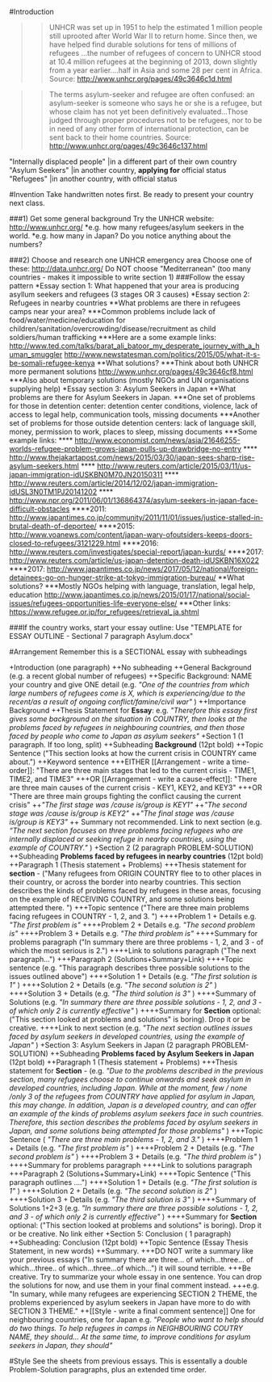 #Introduction
>>UNHCR was set up in 1951 to help the estimated 1 million people still uprooted after World War II to return home. Since then, we have helped find durable solutions for tens of millions of refugees ...the number of refugees of concern to UNHCR stood at 10.4 million refugees at the beginning of 2013, down slightly from a year earlier....half in Asia and some 28 per cent in Africa. Source: http://www.unhcr.org/pages/49c3646c1d.html

>>The terms asylum-seeker and refugee are often confused: an asylum-seeker is someone who says he or she is a refugee, but whose claim has not yet been definitively evaluated...Those judged through proper procedures not to be refugees, nor to be in need of any other form of international protection, can be sent back to their home countries. Source: http://www.unhcr.org/pages/49c3646c137.html

"Internally displaced people" 	|in a different part of their own country 			 
"Asylum Seekers" 				|in another country, __applying for__ official status 
"Refugees" 						|in another country, with official status 

#Invention
Take handwritten notes first. Be ready to present your country next class.

###1) Get some general background 
Try  the UNHCR website: http://www.unhcr.org/
*e.g. how many refugees/asylum seekers in the world. 
*e.g. how many in Japan? Do you notice anything about the numbers?

###2) Choose and research one UNHCR emergency area
Choose one of these: http://data.unhcr.org/
Do NOT choose "Mediterranean" (too many countries - makes it impossible to write section 1)
###Follow the essay pattern
*Essay section 1: What happened that your area is producing asyllum seekers and refugees (3 stages OR 3 causes)
*Essay section 2: Refugees in nearby countries
**What problems are there in refugees camps near your area? 
***Common problems include lack of food/water/medicine/education for children/sanitation/overcrowding/disease/recruitment as child soldiers/human trafficking 
***Here are a some example links: http://www.ted.com/talks/barat_ali_batoor_my_desperate_journey_with_a_human_smuggler http://www.newstatesman.com/politics/2015/05/what-it-s-be-somali-refugee-kenya 
**What solutions?
***Think about both UNHCR more permanent solutions http://www.unhcr.org/pages/49c3646cf8.html
***Also about temporary solutions (mostly NGOs and UN organisations supplying help)
*Essay section 3: Asylum Seekers in Japan
**What problems are there for Asylum Seekers in Japan.
***One set of problems for those in detention center: detention center conditions, violence, lack of access to legal help, communication tools, missing documents
***Another set of problems for those outside detention centers: lack of language skill, money, permission to work, places to sleep, missing documents
***Some example links: 
**** http://www.economist.com/news/asia/21646255-worlds-refugee-problem-grows-japan-pulls-up-drawbridge-no-entry
**** http://www.thejakartapost.com/news/2015/03/30/japan-sees-sharp-rise-asylum-seekers.html
**** http://www.reuters.com/article/2015/03/11/us-japan-immigration-idUSKBN0M70JN20150311
**** http://www.reuters.com/article/2014/12/02/japan-immigration-idUSL3N0TM1PJ20141202
**** http://www.npr.org/2011/06/01/136864374/asylum-seekers-in-japan-face-difficult-obstacles
****2011: http://www.japantimes.co.jp/community/2011/11/01/issues/justice-stalled-in-brutal-death-of-deportee/
****2015: http://www.voanews.com/content/japan-wary-ofoutsiders-keeps-doors-closed-to-refugees/3121229.html
****2016: http://www.reuters.com/investigates/special-report/japan-kurds/
****2017: http://www.reuters.com/article/us-japan-detention-death-idUSKBN16X022
****2017: http://www.japantimes.co.jp/news/2017/05/12/national/foreign-detainees-go-on-hunger-strike-at-tokyo-immigration-bureau/
**What solutions? 
***Mostly NGOs helping with language, translation, legal help, education http://www.japantimes.co.jp/news/2015/01/17/national/social-issues/refugees-opportunities-life-everyone-else/
***Other links: https://www.refugee.or.jp/for_refugees/retrieval_ja.shtml

###If the country works, start your essay outline: 
Use "TEMPLATE for ESSAY OUTLINE - Sectional 7 paragraph Asylum.docx"

#Arrangement
Remember this is a SECTIONAL essay with subheadings 

+Introduction (one paragraph)
++No subheading
++General Background (e.g. a recent global number of refugees) 
++Specific Background:  NAME your country and give ONE detail (e.g. _"One of the countries from which large numbers of refugees come is X, which is experiencing/due to the recent/as a result of ongoing conflict/famine/civil war"_ )
++Importance Background 
++Thesis  Statement for __Essay__: e.g. _"Therefore this essay first gives some background on the situation in COUNTRY, then looks at the problems faced by refugees in neighbouring countries, and then those faced by people who come to Japan as asylum seekers"_
+Section 1 (1 paragraph. If too long, split) 
++Subheading __Background__ (12pt bold)
++Topic Sentence ("This section looks at how the current crisis in COUNTRY came about.")
++Keyword sentence
+++EITHER [[Arrangement - write a time-order]]: "There are three main stages that led to the current crisis - TIME1, TIME2, and TIME3"
+++OR [[Arrangement - write a cause-effect]]: "There are three main causes of the current crisis - KEY1, KEY2, and KEY3"
+++OR "There are three main groups fighting the conflict causing the current crisis"
++_"The first stage was /cause is/group is KEY1"_
++_"The second stage was /cause is/group is KEY2"_
++_"The final stage was /cause is/group is KEY3"_
++ Summary not recommended. Link to next section (e.g. _“The next section focuses on three problems facing refugees who are internally displaced or seeking refuge in nearby countries, using the example of COUNTRY."_ )
+Section 2 (2 paragraph PROBLEM-SOLUTION)  
++Subheading __Problems faced by refugees in nearby countries__  (12pt bold)
++Paragraph 1 (Thesis statement + Problems)
+++Thesis statement for __section__ - ("Many refugees from ORIGIN COUNTRY flee to to other places in their country, or across the border into nearby countries. This section describes the kinds of problems faced by refugees in these areas, focusing on the example of RECEIVING COUNTRY, and some solutions being attempted there. ")
+++Topic sentence ("There are three main problems facing refugees in COUNTRY - 1, 2, and 3. ")
++++Problem 1 + Details e.g. _"The first problem is"_ 
++++Problem 2 + Details e.g. _"The second problem is"_ 
++++Problem 3 + Details e.g. _"The third problem is"_
++++Summary for problems paragraph ("In summary there are three problems - 1, 2, and 3 - of which the most serious is 2.")
++++Link to solutions paragraph ("The next paragraph...")
+++Paragraph 2 (Solutions+Summary+Link)
++++Topic sentence (e.g. "This paragraph describes three possible solutions to the issues outlined above")
++++Solution 1 + Details (e.g. _"The first solution is 1"_ )
++++Solution 2 + Details (e.g. _"The second solution is 2"_ )
++++Solution 3 + Details (e.g. _"The third solution is 3"_ )
++++Summary of Solutions (e.g. _"In summary there are three possible solutions - 1, 2, and 3 - of which only 2 is currently effective"_ )
++++Summary for __Section__ optional: ("This section looked at problems and solutions" is boring). Drop it or be creative.
++++Link to next section (e.g. _"The next section outlines issues faced by asylum seekers in developed countries, using the example of Japan"_ )
+Section 3: Asylum Seekers in Japan (2 paragraph PROBLEM-SOLUTION) 
++Subheading __Problems faced by Asylum Seekers in Japan__ (12pt bold)
++Paragraph 1 (Thesis statement + Problems)
+++Thesis statement for __Section__ - (e.g. _"Due to the problems described in the previous section, many refugees choose to continue onwards and seek asylum in developed countries, including Japan. While at the moment, few / none /only 3 of the refugees from COUNTRY have applied for asylum in Japan, this may change. In addition, Japan is a developed country, and can offer an example of the kinds of problems asylum seekers face in such countries. Therefore, this section describes the problems faced by asylum seekers in Japan, and some solutions being attempted for those problems"_ )
+++Topic Sentence ( _"There are three main problems - 1, 2, and 3."_ ) 
++++Problem 1 + Details (e.g. _"The first problem is"_ )
++++Problem 2 + Details (e.g. _"The second problem is"_ )
++++Problem 3 + Details (e.g. _"The third problem is"_ )
++++Summary for problems paragraph
++++Link to solutions paragraph
+++Paragraph 2 (Solutions+Summary+Link)
++++Topic Sentence ("This paragraph outlines ....")
++++Solution 1 + Details (e.g. _"The first solution is 1"_ )
++++Solution 2 + Details (e.g. _"The second solution is 2"_ )
++++Solution 3 + Details (e.g. _"The third solution is 3"_ )
++++Summary of Solutions 1+2+3 (e.g. _"In summary there are three possible solutions - 1, 2, and 3 - of which only 2 is currently effective"_ )
++++Summary for __Section__ optional: ("This section looked at problems and solutions" is boring). Drop it or be creative. No link either 
+Section 5: Conclusion ( 1 paragraph)
++Subheading: Conclusion (12pt bold)
++Topic Sentence (Essay Thesis Statement, in new words)
++Summary. 
+++DO NOT write a summary like your previous essays ("In summary there are three... of which...three... of which...three.. of which...three...of which...") it will sound terrible. 
+++Be creative. Try to summarize your whole essay in one sentence. You can drop the solutions for now, and use them in your final comment instead. 
+++e.g. "In sumary, while many refugees are experiencing SECTION 2 THEME,  the problems experienced by asylum seekers in Japan have more to do with SECTION 3 THEME."
++[[Style - write a final comment sentence]] One for neighbouring countries, one for Japan e.g. _"People who want to help should do two things. To help refugees in camps in NEIGHBOURING COUTRY NAME, they should... At the same time, to improve conditions for asylum seekers in Japan, they should"_

#Style
See the sheets from previous essays. 
This is essentally a double Problem-Solution paragraphs, plus an extended time order. 
 


 

